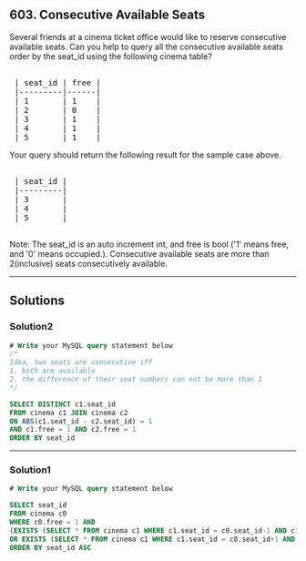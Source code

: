## 603. Consecutive Available Seats


Several friends at a cinema ticket office would like to reserve consecutive available seats.
Can you help to query all the consecutive available seats order by the seat_id using the following cinema table?

<pre>

 | seat_id | free |
 |---------|------|
 | 1       | 1    |
 | 2       | 0    |
 | 3       | 1    |
 | 4       | 1    |
 | 5       | 1    |
</pre> 

Your query should return the following result for the sample case above.

<pre> 
 | seat_id |
 |---------|
 | 3       |
 | 4       |
 | 5       |
 </pre>
Note:
The seat_id is an auto increment int, and free is bool ('1' means free, and '0' means occupied.).
Consecutive available seats are more than 2(inclusive) seats consecutively available.

----------------------------------------------------

## Solutions
### Solution2
```sql
# Write your MySQL query statement below
/*
Idea, two seats are consecutive iff
1. both are available
2. the difference of their seat numbers can not be more than 1
*/

SELECT DISTINCT c1.seat_id
FROM cinema c1 JOIN cinema c2
ON ABS(c1.seat_id - c2.seat_id) = 1
AND c1.free = 1 AND c2.free = 1
ORDER BY seat_id
```
----------------------------------------------------
### Solution1
```sql
# Write your MySQL query statement below

SELECT seat_id
FROM cinema c0
WHERE c0.free = 1 AND
(EXISTS (SELECT * FROM cinema c1 WHERE c1.seat_id = c0.seat_id-1 AND c1.free = 1)
OR EXISTS (SELECT * FROM cinema c1 WHERE c1.seat_id = c0.seat_id+1 AND c1.free = 1))
ORDER BY seat_id ASC
```
